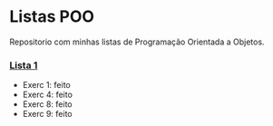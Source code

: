 # Listas POO
 Repositorio com minhas listas de Programação Orientada a Objetos.

<h3><a href="https://github.com/LeoMartinez013/Listas-POO/tree/main/lista1">Lista 1</a></h3>
<ul>
<li>Exerc 1: feito</li>
<li>Exerc 4: feito</li>
<li>Exerc 8: feito</li>
<li>Exerc 9: feito</li>
</ul>
